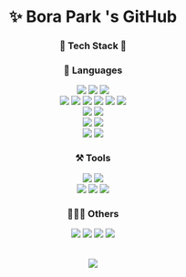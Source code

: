 
<!--
**BoraParkDev/BoraParkDev** is a ✨ _special_ ✨ repository because its `README.md` (this file) appears on your GitHub profile.

Here are some ideas to get you started:

- 🔭 I’m currently working on ...
- 🌱 I’m currently learning ...
- 👯 I’m looking to collaborate on ...
- 🤔 I’m looking for help with ...
- 💬 Ask me about ...
- 📫 How to reach me: ...
- 😄 Pronouns: ...
- ⚡ Fun fact: ...
-->
<h1 align="center">✨ Bora Park 's GitHub</h1>

<h3 align="center">💎 Tech Stack 🔮</h3>
<h3 align="center">🧩 Languages</h3>

<div align="center">
<img src="https://img.shields.io/badge/HTML5-E34F26?style=flat&logo=html5&logoColor=white"/>
<img src="https://img.shields.io/badge/CSS3-1572B6?style=flat&logo=css3&logoColor=white"/>
<img src="https://img.shields.io/badge/jQuery-0769AD?style=flat&logo=jquery&logoColor=white"/>
<br/>
<img src="https://img.shields.io/badge/React-61DAFB?style=flat&logo=react&logoColor=black"/>
<img src="https://img.shields.io/badge/ReactQuery-FF4154?style=flat&logo=reactquery&logoColor=black"/>
<img src="https://img.shields.io/badge/ReactRouter-CA4245?style=flat&logo=router&logoColor=white"/>
<img src="https://img.shields.io/badge/ReactHookForm-EC5990?style=flat&logo=hookform&logoColor=white"/>
<img src="https://img.shields.io/badge/Redux-764ABC?style=flat&logo=redux&logoColor=white"/>
<img src="https://img.shields.io/badge/Vite-646CFF?style=flat&logo=vite&logoColor=white"/>

<br/>
<img src="https://img.shields.io/badge/TypeScript-3178C6?style=flat&logo=ts&logoColor=white"/>
<img src="https://img.shields.io/badge/JavaScript-F7DF1E?style=flat&logo=js&logoColor=white"/>
<br/>

  <img src="https://img.shields.io/badge/Jest-C21325?style=flat&logo=jest&logoColor=white"/>
<img src="https://img.shields.io/badge/TestingLibrary-E33332?style=flat&logo=test&logoColor=white"/>
  <br/>

<img src="https://img.shields.io/badge/AmazonAWS-232F3E?style=flat&logo=aws&logoColor=white"/>
<img src="https://img.shields.io/badge/MySQL-4479A1?style=flat&logo=mysql&logoColor=white"/>  


</div>

<h3 align="center">⚒️ Tools</h3>
<div align="center">

<img src="https://img.shields.io/badge/JetBrains-000000?style=flat&logo=jetbrain&logoColor=white"/>  
<img src="https://img.shields.io/badge/VisualStudioCode-007ACC?style=flat&logo=vscode&logoColor=white"/> 
  <br/>
<img src="https://img.shields.io/badge/Vim-019733?style=flat&logo=vim&logoColor=white"/>  
<img src="https://img.shields.io/badge/Shell-FFD500?style=flat&logo=shell&logoColor=white"/>  
<img src="https://img.shields.io/badge/GitHub-181717?style=flat&logo=github&logoColor=white"/>  

</div>

<h3 align="center">👨‍👨‍👦 Others</h3>
<div align="center">
<img src="https://img.shields.io/badge/Slack-4A154B?style=flat&logo=slack&logoColor=white"/>
<img src="https://img.shields.io/badge/Notion-000000?style=flat&logo=notion&logoColor=white"/>
<img src="https://img.shields.io/badge/Jira-0052CC?style=flat&logo=jira&logoColor=white"/>
<img src="https://img.shields.io/badge/Trello-0052CC?style=flat&logo=trello&logoColor=white"/>
  </div>
<br/>
<br/>
<div align="center">
<img src="https://github-readme-stats.vercel.app/api?username=BoraParkDev&count_private=true&show_icons=true&theme=transparent"/></div>
